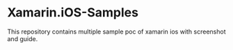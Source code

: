 # Xamarin.iOS-Samples
This repository contains multiple sample poc of xamarin ios with screenshot and guide.
